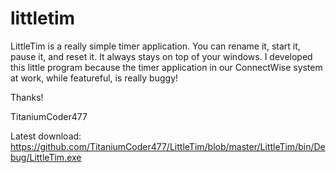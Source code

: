 # littletim
LittleTim is a really simple timer application. You can rename it, start it, pause it, and reset it. It always stays on top of your windows. I developed this little program because the timer application in our ConnectWise system at work, while featureful, is really buggy!

Thanks!

TitaniumCoder477

Latest download: https://github.com/TitaniumCoder477/LittleTim/blob/master/LittleTim/bin/Debug/LittleTim.exe

